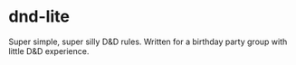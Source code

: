 # dnd-lite
Super simple, super silly D&amp;D rules. Written for a birthday party group with little D&amp;D experience.
